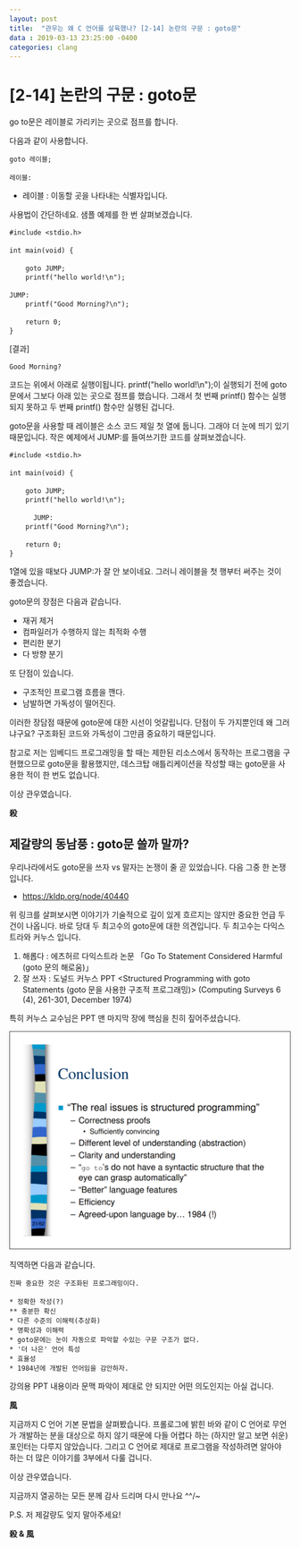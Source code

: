 ```yaml
---
layout: post
title:  "관우는 왜 C 언어를 살육했나? [2-14] 논란의 구문 : goto문"
data : 2019-03-13 23:25:00 -0400
categories: clang
---
```



# [2-14] 논란의 구문 : goto문

go to문은 레이블로 가리키는 곳으로 점프를 합니다.

다음과 같이 사용합니다.


```
goto 레이블;

레이블:
```




*   레이블 : 이동할 곳을 나타내는 식별자입니다.

사용법이 간단하네요. 샘플 예제를 한 번 살펴보겠습니다.


```
#include <stdio.h>

int main(void) {
	
	goto JUMP;
	printf("hello world!\n");
	
JUMP:
	printf("Good Morning?\n");
	
	return 0;
}
```


[결과]


```
Good Morning?
```


코드는 위에서 아래로 실행이됩니다. printf("hello world!\n");이 실행되기 전에 goto문에서 그보다 아래 있는 곳으로 점프를 했습니다. 그래서 첫 번째 printf() 함수는 실행되지 못하고 두 번째 printf() 함수만 실행된 겁니다.

goto문을 사용할 때 레이블은 소스 코드 제일 첫 열에 둡니다. 그래야 더 눈에 띄기 있기 때문입니다. 작은 예제에서 JUMP:를 들여쓰기한 코드를 살펴보겠습니다.


```
#include <stdio.h>

int main(void) {
	
	goto JUMP;
	printf("hello world!\n");
	
      JUMP:
	printf("Good Morning?\n");
	
	return 0;
}
```


1열에 있을 때보다 JUMP:가 잘 안 보이네요. 그러니 레이블을 첫 행부터 써주는 것이 좋겠습니다.

goto문의 장점은 다음과 같습니다.



*   재귀 제거
*   컴파일러가 수행하지 않는 최적화 수행
*   편리한 분기
*   다 방향 분기

또 단점이 있습니다.



*   구조적인 프로그램 흐름을 깬다.
*   남발하면 가독성이 떨어진다.

이러한 장담점 때문에 goto문에 대한 시선이 엇갈립니다. 단점이 두 가지뿐인데 왜 그러냐구요? 구조화된 코드와 가독성이 그만큼 중요하기 때문입니다.

참고로 저는 임베디드 프로그래밍을 할 때는 제한된 리소스에서 동작하는 프로그램을 구현했으므로 goto문을 활용했지만, 데스크탑 애틀리케이션을 작성할 때는 goto문을 사용한 적이 한 번도 없습니다.

이상 관우였습니다.

**殺**


## 제갈량의 동남풍 : goto문 쓸까 말까?

우리나라에서도 goto문을 쓰자 vs 말자는 논쟁이 줄 곧 있었습니다. 다음 그중 한 논쟁입니다.



*   https://kldp.org/node/40440

위 링크를 살펴보시면 이야기가 기술적으로 깊이 있게 흐르지는 않지만 중요한 언급 두 건이 나옵니다. 바로 당대 두 최고수의 goto문에 대한 의견입니다. 두 최고수는 다익스트라와 커누스 입니다.



1. 해롭다 : 에츠허르 다익스트라 논문 「Go To Statement Considered Harmful (goto 문의 해로움)」
2. 잘 쓰자 : 도널드 커누스 PPT  <Structured Programming with goto Statements (goto 문을 사용한 구조적 프로그래밍)> (Computing Surveys 6 (4), 261-301, December 1974)

특히 커누스 교수님은 PPT 맨 마지막 장에 핵심을 친히 짚어주셨습니다.


![커누스 교수님의 PPT 맨 마지막 장](/assets/images/clang2-14-1.png)


직역하면 다음과 같습니다.


```
진짜 중요한 것은 구조화된 프로그래밍이다.

* 정확한 작성(?)
** 충분한 확신
* 다른 수준의 이해력(추상화)
* 명확성과 이해력
* goto문에는 눈이 자동으로 파악할 수있는 구문 구조가 없다.
* '더 나은' 언어 특성
* 효율성
* 1984년에 개발된 언어임을 감안하자.
```


강의용 PPT 내용이라 문맥 파악이 제대로 안 되지만 어떤 의도인지는 아실 겁니다.

**風**

지금까지 C 언어 기본 문법을 살펴봤습니다. 프롤로그에 밝힌 바와 같이 C 언어로 무언가 개발하는 분을 대상으로 하지 않기 때문에 다들 어렵다 하는 (하지만 알고 보면 쉬운) 포인터는 다루지 않았습니다. 그리고 C 언어로 제대로 프로그램을 작성하려면 알아야 하는 더 많은 이야기를 3부에서 다룰 겁니다.

이상 관우였습니다.

지금까지 열공하는 모든 분께 감사 드리며 다시 만나요 ^^/~

P.S. 저 제갈량도 잊지 말아주세요!

**殺 & 風**
